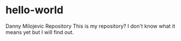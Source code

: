 # hello-world
Danny Milojevic Repository
This is my repository? I don't know what it means yet but I will find out. 
